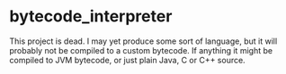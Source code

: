 bytecode_interpreter
====================

This project is dead. I may yet produce some sort of language, but it will probably not be compiled to a custom bytecode.
If anything it might be compiled to JVM bytecode, or just plain Java, C or C++ source.
